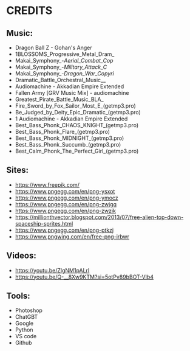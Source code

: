# CREDITS

## Music:
- Dragon Ball Z - Gohan's Anger
- 1BLOSSOMS_Progressive_Metal_Dram_
- Makai_Symphony_-_Aerial_Combat_Cop_
- Makai_Symphony_-_Military_Attack_C_
- Makai_Symphony_-_Dragon_War_Copyri_
- Dramatic_Battle_Orchestral_Music__
- Audiomachine - Akkadian Empire Extended
- Fallen Army [GRV Music Mix] - audiomachine
- Greatest_Pirate_Battle_Music_BLA_
- Fire_Sword_by_Fox_Sailor_Most_E_(getmp3.pro)
- Be_Judged_by_Deity_Epic_Dramatic_(getmp3.pro)
- 1 Audiomachine - Akkadian Empire Extended
- Best_Bass_Phonk_CHAOS_KNIGHT_(getmp3.pro)
- Best_Bass_Phonk_Flare_(getmp3.pro)
- Best_Bass_Phonk_MIDNIGHT_(getmp3.pro)
- Best_Bass_Phonk_Succumb_(getmp3.pro)
- Best_Calm_Phonk_The_Perfect_Girl_(getmp3.pro)


## Sites:
- https://www.freepik.com/
- https://www.pngegg.com/en/png-ysxot
- https://www.pngegg.com/en/png-ymocz
- https://www.pngegg.com/en/png-zwjgq
- https://www.pngegg.com/en/png-zwzik
- https://millionthvector.blogspot.com/2013/07/free-alien-top-down-spaceship-sprites.html
- https://www.pngegg.com/en/png-ptkzj
- https://www.pngwing.com/en/free-png-irbwr


## Videos:
- https://youtu.be/ZlgNM1pALrI
- https://youtu.be/Q-__8Xw9KTM?si=5otPv89bBOT-Vlb4


## Tools:
- Photoshop
- ChatGBT
- Google
- Python
- VS code
- Github